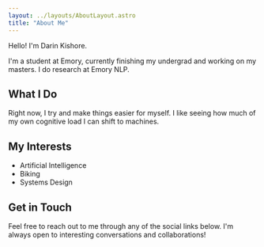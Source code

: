 ```yaml
---
layout: ../layouts/AboutLayout.astro
title: "About Me"
---
```


Hello! I'm Darin Kishore.

I'm a student at Emory, currently finishing my undergrad and working on my masters. I do research at Emory NLP.

## What I Do

Right now, I try and make things easier for myself. I like seeing how much of my own cognitive load I can shift to machines.

## My Interests

- Artificial Intelligence
- Biking
- Systems Design



## Get in Touch

Feel free to reach out to me through any of the social links below. I'm always open to interesting conversations and collaborations!
